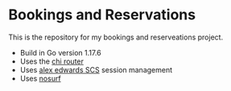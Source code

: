 # Bookings and Reservations

This is the repository for my bookings and reserveations project.

- Build in Go version 1.17.6
- Uses the [chi router](https://github.com/go-chi/chi)
- Uses [alex edwards SCS](https://github.com/alexedwards/scs/v2) session management
- Uses [nosurf](https://github.com/justinas/nosurf)